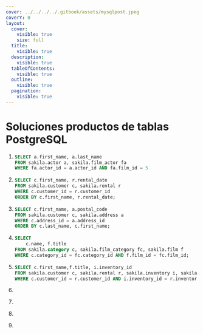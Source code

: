 ```yaml
---
cover: ../../../../.gitbook/assets/mysqlpost.jpeg
coverY: 0
layout:
  cover:
    visible: true
    size: full
  title:
    visible: true
  description:
    visible: true
  tableOfContents:
    visible: true
  outline:
    visible: true
  pagination:
    visible: true
---
```


# Soluciones productos de tablas PostgreSQL

1. ```sql
   SELECT a.first_name, a.last_name
   FROM sakila.actor a, sakila.film_actor fa
   WHERE fa.actor_id = a.actor_id AND fa.film_id = 5
   ```
2. ```sql
   SELECT c.first_name, r.rental_date 
   FROM sakila.customer c, sakila.rental r
   WHERE c.customer_id = r.customer_id
   ORDER BY c.first_name, r.rental_date; 
   ```
3. ```sql
   SELECT c.first_name, a.postal_code
   FROM sakila.customer c, sakila.address a
   WHERE c.address_id = a.address_id
   ORDER BY c.last_name, c.first_name; 
   ```
4. ```sql
   SELECT 
       c.name, f.title
   FROM sakila.category c, sakila.film_category fc, sakila.film f 
   WHERE c.category_id = fc.category_id AND f.film_id = fc.film_id;
   ```
5. ```sql
   SELECT c.first_name,f.title, i.inventory_id
   FROM sakila.customer c, sakila.rental r, sakila.inventory i, sakila.film f 
   WHERE c.customer_id = r.customer_id AND i.inventory_id = r.inventory_id AND f.film_id = i.film_id ; 
   ```
6. ```sql
   ```
7. ```sql
   ```
8. ```sql
   ```
9. ```sql
   ```
